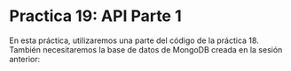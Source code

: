 # Practica 19: API Parte 1
En esta práctica, utilizaremos una parte del código de la práctica 18. También necesitaremos la base de datos de MongoDB creada en la sesión anterior:
